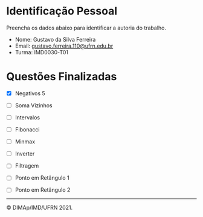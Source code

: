 ﻿# Identificação Pessoal

Preencha os dados abaixo para identificar a autoria do trabalho.

- Nome: Gustavo da Silva Ferreira
- Email: gustavo.ferreira.110@ufrn.edu.br
- Turma: IMD0030-T01

# Questões Finalizadas

- [x] Negativos 5
- [ ] Soma Vizinhos
- [ ] Intervalos
- [ ] Fibonacci
- [ ] Minmax
- [ ] Inverter
- [ ] Filtragem
- [ ] Ponto em Retângulo 1
- [ ] Ponto em Retângulo 2


--------
&copy; DIMAp/IMD/UFRN 2021.
